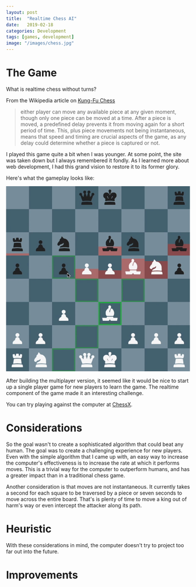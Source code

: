```yaml
---
layout: post
title:  "Realtime Chess AI"
date:   2019-02-18
categories: Development
tags: [games, development]
image: "/images/chess.jpg"
---
```


# The Game

What is realtime chess without turns?

From the Wikipedia article on [Kung-Fu Chess](https://en.wikipedia.org/wiki/Kung-Fu_Chess)
>either player can move any available piece at any given moment, though only one piece can be moved at a time. After a piece is moved, a predefined delay prevents it from moving again for a short period of time. This, plus piece movements not being instantaneous, means that speed and timing are crucial aspects of the game, as any delay could determine whether a piece is captured or not.

I played this game quite a bit when I was younger. At some point, the site was taken down but I always remembered it fondly. As I learned more about web development, I had this grand vision to restore it to its former glory.

Here's what the gameplay looks like:

![kungfu chess](/images/kungfu_chess.gif "kungfu chess")

After building the multiplayer version, it seemed like it would be nice to start up a single player game for new players to learn the game. The realtime component of the game made it an interesting challenge.

You can try playing against the computer at <a href="https://www.chessx.io/solo" target="_blank" rel="noopener">ChessX</a>.

# Considerations

So the goal wasn't to create a sophisticated algorithm that could beat any human. The goal was to create a challenging experience for new players. Even with the simple algorithm that I came up with, an easy way to increase the computer's effectiveness is to increase the rate at which it performs moves. This is a trivial way for the computer to outperform humans, and has a greater impact than in a traditional chess game.

Another consideration is that moves are not instantaneous. It currently takes a second for each square to be traversed by a piece or seven seconds to move across the entire board. That's is plenty of time to move a king out of harm's way or even intercept the attacker along its path.

# Heuristic

With these considerations in mind, the computer doesn't try to project too far out into the future.

# Improvements
